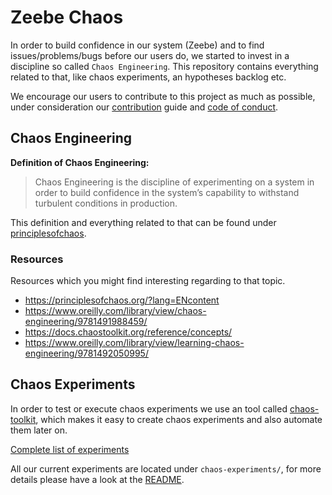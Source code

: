 # Zeebe Chaos

In order to build confidence in our system (Zeebe) and to find issues/problems/bugs before our users do,
we started to invest in a discipline so called `Chaos Engineering`. This repository contains everything
related to that, like chaos experiments, an hypotheses backlog etc.

We encourage our users to contribute to this project as much as possible,
under consideration our [contribution](CONTRIBUTING.md) guide and [code of conduct](CODE_OF_CONDUCT.md).

## Chaos Engineering

**Definition of Chaos Engineering:**

> Chaos Engineering is the discipline of experimenting on a system
> in order to build confidence in the system’s capability
> to withstand turbulent conditions in production.

This definition and everything related to that can be found under [principlesofchaos](https://principlesofchaos.org/?lang=ENcontent).

### Resources

Resources which you might find interesting regarding to that topic.

 * https://principlesofchaos.org/?lang=ENcontent
 * https://www.oreilly.com/library/view/chaos-engineering/9781491988459/
 * https://docs.chaostoolkit.org/reference/concepts/
 * https://www.oreilly.com/library/view/learning-chaos-engineering/9781492050995/

## Chaos Experiments

In order to test or execute chaos experiments we use an tool called [chaos-toolkit](https://chaostoolkit.org/), which
makes it easy to create chaos experiments and also automate them later on.

[Complete list of experiments](inventory.md) 

All our current experiments are located under `chaos-experiments/`, for more details please have a look
at the [README](chaos-experiments/README.md).
